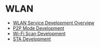 # WLAN<!--wlan-->

  - [WLAN Service Development Overview](wlan-overview.md)
  - [P2P Mode Development](p2p-development-guide.md)
  - [Wi-Fi Scan Development](scan-development-guide.md)
  - [STA Development](sta-development-guide.md)